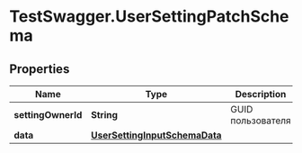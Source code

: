 # TestSwagger.UserSettingPatchSchema

## Properties

Name | Type | Description | Notes
------------ | ------------- | ------------- | -------------
**settingOwnerId** | **String** | GUID пользователя | [optional] 
**data** | [**UserSettingInputSchemaData**](UserSettingInputSchemaData.md) |  | 


